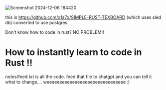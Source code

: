 
 ![Screenshot 2024-12-06 184420](https://github.com/user-attachments/assets/c05573bb-2f37-40f3-9389-966ff5941f23)



this is https://github.com/x1a7x/SIMPLE-RUST-TEXBOARD (which uses sled db) converted to use postgres. 





Don't know how to code in rust? NO PROBLEM!! 





# How to instantly learn to code in Rust !! 
notes/feed.txt is all the code. feed that file to chatgpt and you can tell it what to change.... weeeeeeeeeeeeeeeeeeeeeeeeeeeeeee :)
